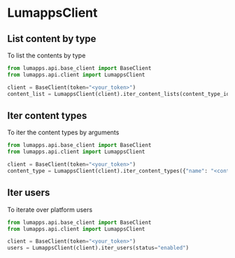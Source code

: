 # LumappsClient

## List content by type

To list the contents by type

```python
from lumapps.api.base_client import BaseClient
from lumapps.api.client import LumappsClient

client = BaseClient(token="<your_token>")
content_list = LumappsClient(client).iter_content_lists(content_type_id=content_type_id)

```

## Iter content types

To iter the content types by arguments

```python
from lumapps.api.base_client import BaseClient
from lumapps.api.client import LumappsClient

client = BaseClient(token="<your_token>")
content_type = LumappsClient(client).iter_content_types({"name": "<content type name>"})

```

## Iter users 

To iterate over platform users

```python
from lumapps.api.base_client import BaseClient
from lumapps.api.client import LumappsClient

client = BaseClient(token="<your_token>")
users = LumappsClient(client).iter_users(status="enabled")

```